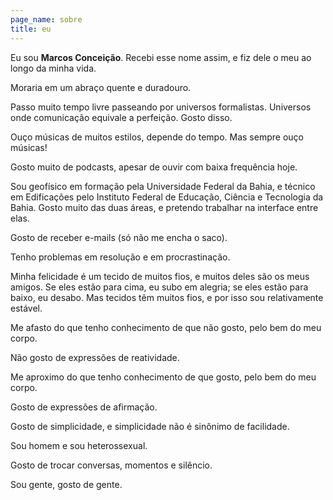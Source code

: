 ```yaml
---
page_name: sobre
title: eu
---
```


Eu sou **Marcos Conceição**. Recebi esse nome assim, e fiz dele o meu ao longo da minha vida.

Moraria em um abraço quente e duradouro.

Passo muito tempo livre passeando por universos formalistas. Universos onde comunicação equivale a perfeição. Gosto disso.

Ouço músicas de muitos estilos, depende do tempo. Mas sempre ouço músicas!

Gosto muito de podcasts, apesar de ouvir com baixa frequência hoje.

Sou geofísico em formação pela Universidade Federal da Bahia, e técnico em Edificações pelo Instituto Federal de Educação, Ciência e Tecnologia da Bahia. Gosto muito das duas áreas, e pretendo trabalhar na interface entre elas.

Gosto de receber e-mails (só não me encha o saco).

Tenho problemas em resolução e em procrastinação.

Minha felicidade é um tecido de muitos fios, e muitos deles são os meus amigos. Se eles estão para cima, eu subo em alegria; se eles estão para baixo, eu desabo. Mas tecidos têm muitos fios, e por isso sou relativamente estável.

Me afasto do que tenho conhecimento de que não gosto, pelo bem do meu corpo.

Não gosto de expressões de reatividade.

Me aproximo do que tenho conhecimento de que gosto, pelo bem do meu corpo.

Gosto de expressões de afirmação.

Gosto de simplicidade, e simplicidade não é sinônimo de facilidade.

Sou homem e sou heterossexual.

Gosto de trocar conversas, momentos e silêncio.

Sou gente, gosto de gente.
